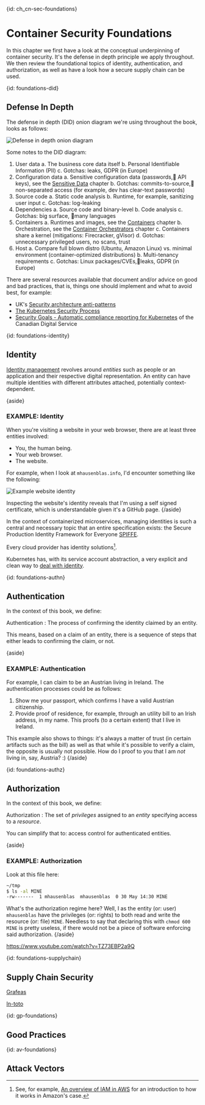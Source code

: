{id: ch_cn-sec-foundations}
#  Container Security Foundations

In this chapter we first have a look at the conceptual underpinning of container security. It's the defense in depth principle we apply throughout. We then review the foundational topics of identity, authentication, and authorization, as well as have a look how a secure supply chain can be used.

{id: foundations-did}
## Defense In Depth

The defense in depth (DID) onion diagram we're using throughout the book, looks as follows:

![Defense in depth onion diagram](ch2_did-onion.png)

Some notes to the DID diagram:

1. User data
   a. The business core data itself
   b. Personal Identifiable Information (PII)
   c. Gotchas: leaks, GDPR (in Europe)
2. Configuration data 
   a. Sensitive configuration data (passwords, API keys), see the [Sensitive Data](#ch_secrets) chapter
   b. Gotchas: commits-to-source, non-separated access (for example, dev has clear-text passwords)
3. Source code
   a. Static code analysis 
   b. Runtime, for example, sanitizing user input
   c. Gotchas: log-leaking
4. Dependencies
   a. Source code and binary-level
   b. Code analysis
   c. Gotchas: big surface, many languages
5. Containers
   a. Runtimes and images, see the [Containers](#ch_containers) chapter
   b. Orchestration, see the [Container Orchestrators](#ch_co) chapter
   c. Containers share a kernel (mitigations: Firecracker, gVisor)
   d. Gotchas: unnecessary privileged users, no scans, trust
6. Host
   a. Compare full blown distro (Ubuntu, Amazon Linux) vs. minimal environment (container-optimized distributions)
   b. Multi-tenancy requirements
   c. Gotchas: Linux packages/CVEs,leaks, GDPR (in Europe)

There are several resources available that document and/or advice on good and bad practices, that is, things one should implement and what to avoid best, for example:

- UK's [Security architecture anti-patterns](https://www.ncsc.gov.uk/whitepaper/security-architecture-anti-patterns) 
- [The Kubernetes Security Process](https://kubernetes.io/blog/2017/05/kubernetes-security-process-explained/)
- [Security Goals - Automatic compliance reporting for Kubernetes](https://github.com/cds-snc/security-goals) of the Canadian Digital Service


{id: foundations-identity}
## Identity

[Identity management](https://en.wikipedia.org/wiki/Identity_management) revolves around *entities* such as people or an application and their respective digital representation. An entity can have multiple identities with different attributes attached, potentially context-dependent.

{aside}
### EXAMPLE: Identity

When you're visiting a website in your web browser, there are at least three entities involved:

- You, the human being.
- Your web browser.
- The website.

For example, when I look at `mhausenblas.info`, I'd encounter something like the following:

![Example website identity](ch2_mhausenblas.info-identity.png)

Inspecting the website's identity reveals that I'm using a self signed certificate, which is understandable given it's a GitHub page. 
{/aside}

In the context of containerized microservices, managing identities is such a central and necessary topic that an entire specification exists: the Secure Production Identity Framework for Everyone [SPIFFE](https://spiffe.io/).

Every cloud provider has identity solutions[^awsiam].

Kubernetes has, with its service account abstraction, a very explicit and clean way to [deal with identity](https://www.linuxjournal.com/content/kubernetes-identity-management-authentication).

[^awsiam]: See, for example, [An overview of IAM in AWS](https://medium.com/@sirech/an-overview-of-iam-in-aws-1d9cbb1b31a4) for an introduction to how it works in Amazon's case.


{id: foundations-authn}
## Authentication

In the context of this book, we define:

Authentication
: The process of confirming the identity claimed by an entity.

This means, based on a claim of an entity, there is a sequence of steps that either leads to confirming the claim, or not.

{aside}
### EXAMPLE: Authentication

For example, I can claim to be an Austrian living in Ireland. The authentication processes could be as follows:

1. Show me your passport, which confirms I have a valid Austrian citizenship.
1. Provide proof of residence, for example, through an utility bill to an Irish address, in my name. This proofs (to a certain extent) that I live in Ireland.

This example also shows to things: it's always a matter of trust (in certain artifacts such as the bill) as well as that while it's possible to verify a claim, the opposite is usually not possible. How do I proof to you that I am *not* living in, say, Austria? :)
{/aside}

{id: foundations-authz}
## Authorization

In the context of this book, we define:

Authorization
: The set of *privileges* assigned to an *entity* specifying access to a *resource*.

You can simplify that to: access control for authenticated entities.

{aside}
### EXAMPLE: Authorization

Look at this file here:

```sh
~/tmp
$ ls -al MINE
-rw-------  1 mhausenblas  mhausenblas  0 30 May 14:30 MINE
```

What's the authorization regime here? Well, I as the entity (or: user) `mhausenblas` have the privileges (or: rights) to both read and write the resource (or: file) `MINE`. Needless to say that declaring this with `chmod 600 MINE` is pretty useless, if there would not be a piece of software enforcing said authorization.
{/aside}


https://www.youtube.com/watch?v=TZ73EBP2a9Q

{id: foundations-supplychain}
## Supply Chain Security

[Grafeas](https://grafeas.io/)

[In-toto](https://in-toto.github.io/)

{id: gp-foundations}
## Good Practices

{id: av-foundations}
## Attack Vectors


